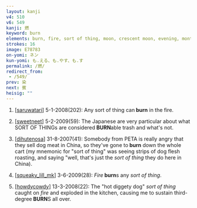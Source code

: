 ```yaml
---
layout: kanji
v4: 510
v6: 549
kanji: 燃
keyword: burn
elements: burn, fire, sort of thing, moon, crescent moon, evening, month, flesh, part of the body, chihuahua, dog, large, drop, oven-fire, drop4, barbecue, fire2
strokes: 16
image: E78783
on-yomi: ネン
kun-yomi: も.える、も.やす、も.す
permalink: /燃/
redirect_from:
 - /549/
prev: 染
next: 賓
heisig: ""
---
```


1) [<a href="http://kanji.koohii.com/profile/saruwatari">saruwatari</a>] 5-1-2008(202): Any sort of thing can<strong> burn</strong> in the fire.

2) [<a href="http://kanji.koohii.com/profile/sweetneet">sweetneet</a>] 5-2-2009(59): The Japanese are very particular about what SORT OF THINGs are considered<strong> BURN</strong>able trash and what&#039;s not.

3) [<a href="http://kanji.koohii.com/profile/dihutenosa">dihutenosa</a>] 31-8-2007(41): Somebody from PETA is really angry that they sell dog meat in China, so they&#039;ve gone to<strong> burn</strong> down the whole cart (my mnemonic for &quot;sort of thing&quot; was seeing strips of dog flesh roasting, and saying &quot;well, that&#039;s just the <em>sort of thing</em> they do here in China).

4) [<a href="http://kanji.koohii.com/profile/squeaky_lill_mk">squeaky_lill_mk</a>] 3-6-2009(28): <em>Fire</em><strong> burn</strong>s any <em>sort of thing</em>.

5) [<a href="http://kanji.koohii.com/profile/howdycowdy">howdycowdy</a>] 13-3-2008(22): The &quot;hot diggety dog&quot; <em>sort of thing</em> caught on <em>fire</em> and exploded in the kitchen, causing me to sustain third-degree<strong> BURN</strong>S all over.

